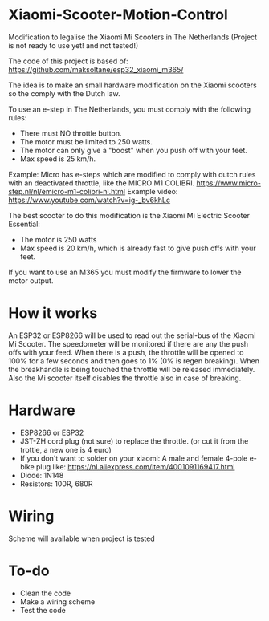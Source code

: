 # Xiaomi-Scooter-Motion-Control
Modification to legalise the Xiaomi Mi Scooters in The Netherlands (Project is not ready to use yet! and not tested!)

The code of this project is based of:
https://github.com/maksoltane/esp32_xiaomi_m365/

The idea is to make an small hardware modification on the Xiaomi scooters so the comply with the Dutch law. 

To use an e-step in The Netherlands, you must comply with the following rules:
- There must NO throttle button.
- The motor must be limited to 250 watts.
- The motor can only give a "boost" when you push off with your feet.
- Max speed is 25 km/h.

Example:
Micro has e-steps which are modified to comply with dutch rules with an deactivated throttle, like the MICRO M1 COLIBRI.
https://www.micro-step.nl/nl/emicro-m1-colibri-nl.html
Example video:
https://www.youtube.com/watch?v=ig-_bv6khLc

The best scooter to do this modification is the Xiaomi Mi Electric Scooter Essential:
- The motor is 250 watts
- Max speed is 20 km/h, which is already fast to give push offs with your feet.

If you want to use an M365 you must modify the firmware to lower the motor output.


# How it works

An ESP32 or ESP8266 will be used to read out the serial-bus of the Xiaomi Mi Scooter.
The speedometer will be monitored if there are any the push offs with your feed. When there is a push, the throttle will be opened to 100% for a few seconds and then goes to 1% (0% is regen breaking).
When the breakhandle is being touched the throttle will be released immediately. Also the Mi scooter itself disables the throttle also in case of breaking.


# Hardware

- ESP8266 or ESP32
- JST-ZH cord plug (not sure) to replace the throttle. (or cut it from the trottle, a new one is 4 euro)
- If you don't want to solder on your xiaomi: A male and female 4-pole e-bike plug like: https://nl.aliexpress.com/item/4001091169417.html
- Diode: 1N148
- Resistors: 100R, 680R

# Wiring

Scheme will available when project is tested

# To-do
- Clean the code
- Make a wiring scheme
- Test the code

